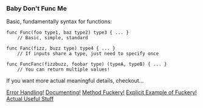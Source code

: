 ### Baby Don't Func Me

Basic, fundamentally syntax for functions:

```
func Func(foo type1, baz type2) type3 { ... }
    // Basic, simple, standard

func Fanc(fizz, buzz type) type4 { ... }
    // If inputs share a type, just need to specify once

func FuncFanc(fizzbuzz, foobar type) (typeA, typeB) { ... }
    // You can return multiple values!
```

If you want more actual meaningful details, checkout... 

[Error Handling!](/exercism/go/Errors/README.md)
[Documenting!](/exercism/go/Comments/README.md)
[Method Fuckery!](/exercism/go/Methods/README.md)
[Explicit Example of Fuckery!](/exercism/go/Time/README.md)
[Actual Useful Stuff](/exercism/go/Pointers/README.md)
